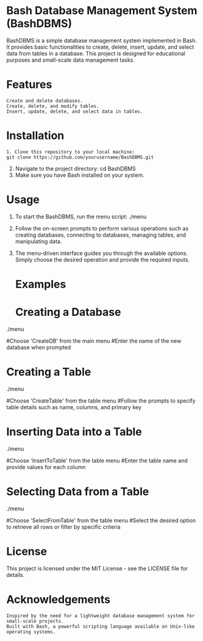# Bash Database Management System (BashDBMS)

BashDBMS is a simple database management system implemented in Bash. It provides basic functionalities to create, delete, insert, update, and select data from tables in a database. This project is designed for educational purposes and small-scale data management tasks.
# Features

    Create and delete databases.
    Create, delete, and modify tables.
    Insert, update, delete, and select data in tables.
    
 # Installation

    1. Clone this repository to your local machine:
    git clone https://github.com/yourusername/BashDBMS.git
   2. Navigate to the project directory:
      cd BashDBMS
   3. Make sure you have Bash installed on your system.

 # Usage

   1.  To start the BashDBMS, run the menu script:
    ./menu
2. Follow the on-screen prompts to perform various operations such as creating databases, connecting to databases, managing tables, and manipulating data.

3. The menu-driven interface guides you through the available options. Simply choose the desired operation and provide the required inputs.

   # Examples
   # Creating a Database
./menu

#Choose 'CreateDB' from the main menu
#Enter the name of the new database when prompted

# Creating a Table

./menu

#Choose 'CreateTable' from the table menu
#Follow the prompts to specify table details such as name, columns, and primary key

# Inserting Data into a Table

./menu

#Choose 'InsertToTable' from the table menu
#Enter the table name and provide values for each column

# Selecting Data from a Table

./menu

#Choose 'SelectFromTable' from the table menu
#Select the desired option to retrieve all rows or filter by specific criteria

# License

This project is licensed under the MIT License - see the LICENSE file for details.
#  Acknowledgements

    Inspired by the need for a lightweight database management system for small-scale projects.
    Built with Bash, a powerful scripting language available on Unix-like operating systems.
